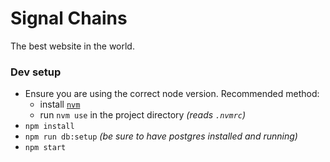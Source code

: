 # Signal Chains

The best website in the world.

### Dev setup
- Ensure you are using the correct node version. Recommended method:
  - install [`nvm`](https://github.com/creationix/nvm)
  - run `nvm use` in the project directory _(reads `.nvmrc`)_
- `npm install`
- `npm run db:setup` _(be sure to have postgres installed and running)_
- `npm start`
